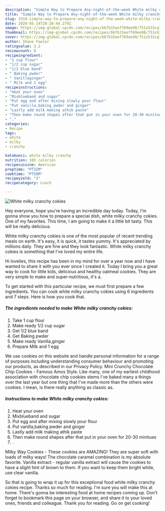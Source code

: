 ```yaml
---
description: "Simple Way to Prepare Any-night-of-the-week White milky cranchy cokies"
title: "Simple Way to Prepare Any-night-of-the-week White milky cranchy cokies"
slug: 3318-simple-way-to-prepare-any-night-of-the-week-white-milky-cranchy-cokies
date: 2020-05-24T20:20:44.279Z
image: https://img-global.cpcdn.com/recipes/bb7b15eef769ee98/751x532cq70/white-milky-cranchy-cokies-recipe-main-photo.jpg
thumbnail: https://img-global.cpcdn.com/recipes/bb7b15eef769ee98/751x532cq70/white-milky-cranchy-cokies-recipe-main-photo.jpg
cover: https://img-global.cpcdn.com/recipes/bb7b15eef769ee98/751x532cq70/white-milky-cranchy-cokies-recipe-main-photo.jpg
author: Shane Fowler
ratingvalue: 3.2
reviewcount: 8
recipeingredient:
- "1 cup flour"
- "1/2 cup sugar"
- "1/2 blue band"
- " Baking pwder"
- " Vanillaginger"
- " Milk and 1 egg"
recipeinstructions:
- "Heat your oven"
- "Mixblueband and sugar"
- "Put egg and after mixing slowly pour flour"
- "Put vanilla,baking pwder and ginger"
- "Lastly add milk making athik paste"
- "Then make round shapes after that put in your oven for 20-30 minitues"
- "."
categories:
- Recipe
tags:
- white
- milky
- cranchy

katakunci: white milky cranchy 
nutrition: 103 calories
recipecuisine: American
preptime: "PT32M"
cooktime: "PT58M"
recipeyield: "3"
recipecategory: Lunch

---
```



![White milky cranchy cokies](https://img-global.cpcdn.com/recipes/bb7b15eef769ee98/751x532cq70/white-milky-cranchy-cokies-recipe-main-photo.jpg)

Hey everyone, hope you're having an incredible day today. Today, I'm gonna show you how to prepare a special dish, white milky cranchy cokies. One of my favorites. This time, I am going to make it a little bit tasty. This will be really delicious.

White milky cranchy cokies is one of the most popular of recent trending meals on earth. It's easy, it is quick, it tastes yummy. It's appreciated by millions daily. They are fine and they look fantastic. White milky cranchy cokies is something that I've loved my entire life.

Hi lovelies, this recipe has been in my mind for over a year now and I have wanted to share it with you ever since I created it. Today I bring you a great way to cook for little kids, delicious and healthy oatmeal cookies. They are very simple to make and super-nutritious, it&#39;s a.


To get started with this particular recipe, we must first prepare a few ingredients. You can cook white milky cranchy cokies using 6 ingredients and 7 steps. Here is how you cook that.

<!--inarticleads1-->

##### The ingredients needed to make White milky cranchy cokies:

1. Take 1 cup flour
1. Make ready 1/2 cup sugar
1. Get 1/2 blue band
1. Get  Baking pwder
1. Make ready  Vanilla,ginger
1. Prepare  Milk and 1 egg


We use cookies on this website and handle personal information for a range of purposes including understanding consumer behaviour and promoting our products, as described in our Privacy Policy. Mini Crunchy Chocolate Chip Cookies - Famous Amos Style. Like many, one of my earliest childhood association with chocolate chip cookies stems I&#39;ve baked many a things over the last year but one thing that I&#39;ve made more than the others were cookies. I mean, is there really anything as classic as. 

<!--inarticleads2-->

##### Instructions to make White milky cranchy cokies:

1. Heat your oven
1. Mixblueband and sugar
1. Put egg and after mixing slowly pour flour
1. Put vanilla,baking pwder and ginger
1. Lastly add milk making athik paste
1. Then make round shapes after that put in your oven for 20-30 minitues
1. .


Milky Way Cookies - These cookies are AMAZING! They are super soft with loads of milky ways! The chocolate caramel combination is my absolute favorite. Vanilla extract - regular vanilla extract will cause the cookies to have a slight hint of brown to them. If you want to keep them bright white, use clear vanilla. 

So that is going to wrap it up for this exceptional food white milky cranchy cokies recipe. Thanks so much for reading. I'm sure you will make this at home. There's gonna be interesting food at home recipes coming up. Don't forget to bookmark this page on your browser, and share it to your loved ones, friends and colleague. Thank you for reading. Go on get cooking!
